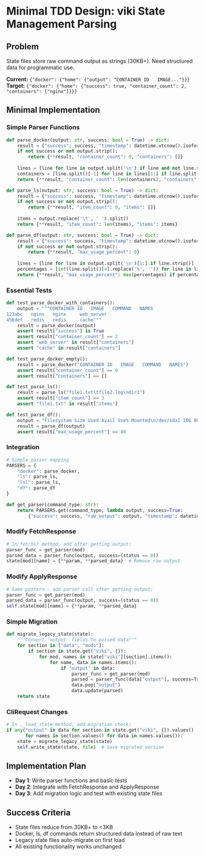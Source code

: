 # Minimal TDD Design: viki State Management Parsing

## Problem
State files store raw command output as strings (30KB+). Need structured data for programmatic use.

**Current:** `{"docker": {"home": {"output": "CONTAINER ID   IMAGE..."}}}`  
**Target:** `{"docker": {"home": {"success": true, "container_count": 2, "containers": ["nginx"]}}}`

## Minimal Implementation

### Simple Parser Functions
```python
def parse_docker(output: str, success: bool = True) -> dict:
    result = {"success": success, "timestamp": datetime.utcnow().isoformat() + "Z"}
    if not success or not output.strip():
        return {**result, "container_count": 0, "containers": []}
    
    lines = [line for line in output.split('\n') if line and not line.startswith('[sudo]')]
    containers = [line.split()[-1] for line in lines[1:] if line.split()]
    return {**result, "container_count": len(containers), "containers": containers}

def parse_ls(output: str, success: bool = True) -> dict:
    result = {"success": success, "timestamp": datetime.utcnow().isoformat() + "Z"}
    if not success or not output.strip():
        return {**result, "item_count": 0, "items": []}
    
    items = output.replace('\t', ' ').split()
    return {**result, "item_count": len(items), "items": items}

def parse_df(output: str, success: bool = True) -> dict:
    result = {"success": success, "timestamp": datetime.utcnow().isoformat() + "Z"}
    if not success or not output.strip():
        return {**result, "max_usage_percent": 0}
    
    lines = [line for line in output.split('\n')[1:] if line.strip()]
    percentages = [int(line.split()[4].replace('%', '')) for line in lines if len(line.split()) >= 5]
    return {**result, "max_usage_percent": max(percentages) if percentages else 0}
```

### Essential Tests
```python
def test_parse_docker_with_containers():
    output = """CONTAINER ID   IMAGE   COMMAND   NAMES
123abc   nginx   nginx     web_server
456def   redis   redis     cache"""
    result = parse_docker(output)
    assert result["success"] is True
    assert result["container_count"] == 2
    assert "web_server" in result["containers"]
    assert "cache" in result["containers"]

def test_parse_docker_empty():
    result = parse_docker("CONTAINER ID   IMAGE   COMMAND   NAMES")
    assert result["container_count"] == 0
    assert result["containers"] == []

def test_parse_ls():
    result = parse_ls("file1.txt\tfile2.log\ndir1")
    assert result["item_count"] == 3
    assert "file1.txt" in result["items"]

def test_parse_df():
    output = "Filesystem Size Used Avail Use% Mounted\n/dev/sda1 10G 8G 2G 80% /"
    result = parse_df(output)
    assert result["max_usage_percent"] == 80
```

### Integration
```python
# Simple parser mapping
PARSERS = {
    "docker": parse_docker,
    "ls": parse_ls,
    "lsl": parse_ls,
    "df": parse_df
}

def get_parser(command_type: str):
    return PARSERS.get(command_type, lambda output, success=True: 
        {"success": success, "raw_output": output, "timestamp": datetime.utcnow().isoformat() + "Z"})
```

### Modify FetchResponse
```python
# In fetch() method, add after getting output:
parser_func = get_parser(mod)
parsed_data = parser_func(output, success=(status == 0))
state[mod][name] = {**param, **parsed_data}  # Remove raw output
```

### Modify ApplyResponse
```python
# Same pattern - add parser call after getting output:
parser_func = get_parser(mod)
parsed_data = parser_func(output, success=(status == 0))
self.state[mod][name] = {**param, **parsed_data}
```

### Simple Migration
```python
def migrate_legacy_state(state):
    """Convert 'output' fields to parsed data"""
    for section in ["data", "mods"]:
        if section in state.get("viki", {}):
            for mod, names in state["viki"][section].items():
                for name, data in names.items():
                    if "output" in data:
                        parser_func = get_parser(mod)
                        parsed = parser_func(data["output"], success=True)
                        data.pop("output")
                        data.update(parsed)
    return state
```

### CliRequest Changes
```python
# In __load_state method, add migration check:
if any("output" in data for section in state.get("viki", {}).values() 
       for names in section.values() for data in names.values()):
    state = migrate_legacy_state(state)
    self.write_state(state, file)  # Save migrated version
```

## Implementation Plan
- **Day 1**: Write parser functions and basic tests
- **Day 2**: Integrate with FetchResponse and ApplyResponse  
- **Day 3**: Add migration logic and test with existing state files

## Success Criteria
- State files reduce from 30KB+ to <3KB
- Docker, ls, df commands return structured data instead of raw text  
- Legacy state files auto-migrate on first load
- All existing functionality works unchanged